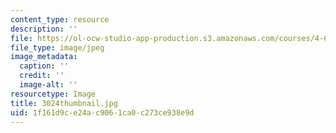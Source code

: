 ```yaml
---
content_type: resource
description: ''
file: https://ol-ocw-studio-app-production.s3.amazonaws.com/courses/4-614-religious-architecture-and-islamic-cultures-fall-2002/1f161d9ce24ac9061ca0c273ce938e9d_3024thumbnail.jpg
file_type: image/jpeg
image_metadata:
  caption: ''
  credit: ''
  image-alt: ''
resourcetype: Image
title: 3024thumbnail.jpg
uid: 1f161d9c-e24a-c906-1ca0-c273ce938e9d
---
```

